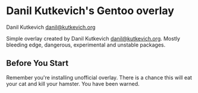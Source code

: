 Danil Kutkevich's Gentoo overlay
================================
Danil Kutkevich <danil@kutkevich.org>

Simple overlay created by Danil Kutkevich <danil@kutkevich.org>.
Mostly bleeding edge, dangerous, experimental and unstable packages.

Before You Start
----------------

Remember you're installing unofficial overlay.
There is a chance this will eat your cat and kill your hamster.
You have been warned.
